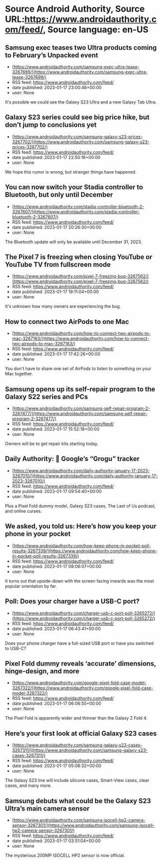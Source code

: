 # Source Android Authority, Source URL:https://www.androidauthority.com/feed/, Source language: en-US

## Samsung exec teases two Ultra products coming to February’s Unpacked event
 - [https://www.androidauthority.com/samsung-exec-ultra-tease-3267699/](https://www.androidauthority.com/samsung-exec-ultra-tease-3267699/)
 - RSS feed: https://www.androidauthority.com/feed/
 - date published: 2023-01-17 23:00:46+00:00
 - user: None

It's possible we could see the Galaxy S23 Ultra and a new Galaxy Tab Ultra.

## Galaxy S23 series could see big price hike, but don’t jump to conclusions yet
 - [https://www.androidauthority.com/samsung-galaxy-s23-prices-3267702/](https://www.androidauthority.com/samsung-galaxy-s23-prices-3267702/)
 - RSS feed: https://www.androidauthority.com/feed/
 - date published: 2023-01-17 22:50:16+00:00
 - user: None

We hope this rumor is wrong, but stranger things have happened.

## You can now switch your Stadia controller to Bluetooth, but only until December
 - [https://www.androidauthority.com/stadia-controller-bluetooth-2-3267607/](https://www.androidauthority.com/stadia-controller-bluetooth-2-3267607/)
 - RSS feed: https://www.androidauthority.com/feed/
 - date published: 2023-01-17 20:26:30+00:00
 - user: None

The Bluetooth update will only be available until December 31, 2023.

## The Pixel 7 is freezing when closing YouTube or YouTube TV from fullscreen mode
 - [https://www.androidauthority.com/pixel-7-freezing-bug-3267562/](https://www.androidauthority.com/pixel-7-freezing-bug-3267562/)
 - RSS feed: https://www.androidauthority.com/feed/
 - date published: 2023-01-17 19:11:04+00:00
 - user: None

It's unknown how many owners are experiencing the bug.

## How to connect two AirPods to one Mac
 - [https://www.androidauthority.com/how-to-connect-two-airpods-to-mac-3267163/](https://www.androidauthority.com/how-to-connect-two-airpods-to-mac-3267163/)
 - RSS feed: https://www.androidauthority.com/feed/
 - date published: 2023-01-17 17:42:26+00:00
 - user: None

You don't have to share one set of AirPods to listen to something on your Mac together.

## Samsung opens up its self-repair program to the Galaxy S22 series and PCs
 - [https://www.androidauthority.com/samsung-self-repair-program-2-3267477/](https://www.androidauthority.com/samsung-self-repair-program-2-3267477/)
 - RSS feed: https://www.androidauthority.com/feed/
 - date published: 2023-01-17 15:52:18+00:00
 - user: None

Owners will be to get repair kits starting today.

## Daily Authority: 👀 Google’s “Grogu” tracker
 - [https://www.androidauthority.com/daily-authority-january-17-2023-3267010/](https://www.androidauthority.com/daily-authority-january-17-2023-3267010/)
 - RSS feed: https://www.androidauthority.com/feed/
 - date published: 2023-01-17 09:54:40+00:00
 - user: None

Plus a Pixel Fold dummy model, Galaxy S23 cases, The Last of Us podcast, and online curses.

## We asked, you told us: Here’s how you keep your phone in your pocket
 - [https://www.androidauthority.com/how-keep-phone-in-pocket-poll-results-3267339/](https://www.androidauthority.com/how-keep-phone-in-pocket-poll-results-3267339/)
 - RSS feed: https://www.androidauthority.com/feed/
 - date published: 2023-01-17 08:06:07+00:00
 - user: None

It turns out that upside-down with the screen facing inwards was the most popular orientation by far.

## Poll: Does your charger have a USB-C port?
 - [https://www.androidauthority.com/charger-usb-c-port-poll-3265272/](https://www.androidauthority.com/charger-usb-c-port-poll-3265272/)
 - RSS feed: https://www.androidauthority.com/feed/
 - date published: 2023-01-17 06:43:41+00:00
 - user: None

Does your phone charger have a full-sized USB port or have you switched to USB-C?

## Pixel Fold dummy reveals ‘accurate’ dimensions, hinge-design, and more
 - [https://www.androidauthority.com/google-pixel-fold-case-model-3267322/](https://www.androidauthority.com/google-pixel-fold-case-model-3267322/)
 - RSS feed: https://www.androidauthority.com/feed/
 - date published: 2023-01-17 06:06:55+00:00
 - user: None

The Pixel Fold is apparently wider and thinner than the Galaxy Z Fold 4.

## Here’s your first look at official Galaxy S23 cases
 - [https://www.androidauthority.com/samsung-galaxy-s23-cases-3267311/](https://www.androidauthority.com/samsung-galaxy-s23-cases-3267311/)
 - RSS feed: https://www.androidauthority.com/feed/
 - date published: 2023-01-17 05:08:32+00:00
 - user: None

The Galaxy S23 line will include silicone cases, Smart-View cases, clear cases, and many more.

## Samsung debuts what could be the Galaxy S23 Ultra’s main camera sensor
 - [https://www.androidauthority.com/samsung-isocell-hp2-camera-sensor-3267301/](https://www.androidauthority.com/samsung-isocell-hp2-camera-sensor-3267301/)
 - RSS feed: https://www.androidauthority.com/feed/
 - date published: 2023-01-17 03:51:04+00:00
 - user: None

The mysterious 200MP ISOCELL HP2 sensor is now official.
